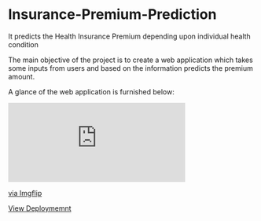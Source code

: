 # Insurance-Premium-Prediction
It predicts the Health Insurance Premium depending upon individual health condition

The main objective of the project is to create a web application which takes some inputs from users and based on the information predicts the premium amount.

A glance of the web application is furnished below:

<div style="width:360px;max-width:100%;"><div style="height:0;padding-bottom:44.72%;position:relative;"><iframe width="360" height="161" style="position:absolute;top:0;left:0;width:100%;height:100%;" frameBorder="0" src="https://imgflip.com/embed/5o89l1"></iframe></div><p><a href="https://imgflip.com/gif/5o89l1">via Imgflip</a></p></div>

<a href="https://insurance-premium-prediction-a.herokuapp.com/">View Deploymemnt</a>
